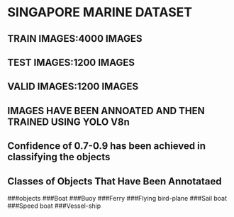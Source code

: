 # SINGAPORE MARINE DATASET

## TRAIN IMAGES:4000 IMAGES
## TEST IMAGES:1200 IMAGES
## VALID IMAGES:1200 IMAGES

## IMAGES HAVE BEEN ANNOATED AND THEN TRAINED USING YOLO V8n

## Confidence of 0.7-0.9 has been achieved in classifying the objects

## Classes of Objects That Have Been Annotataed
   ###objects
   ###Boat
   ###Buoy
   ###Ferry
   ###Flying bird-plane
   ###Sail boat
   ###Speed boat
   ###Vessel-ship
   

